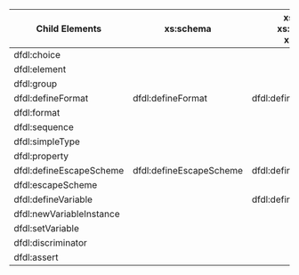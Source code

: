 | Child Elements           | xs:schema               | xs:schema<br>xs:annotation<br>xs:appinfo | xs:element<br>xs:annotation<br>xs:appInfo | xs:element ref<br>xs:annotation<br>xs:appinfo | xs:sequence<br>xs:annotation<br>xs:appinfo | xs:choice<br>xs:annotation<br>xs:appinfo | xs:group ref<br>xs:annotation<br>xs:appinfo | xs:simpleType<br>xs:annotation<br>xs:appinfo | dfdl:format     | dfdl:defineFormat | dfdl:<br>defineEscapeScheme |
| ------------------------ | ----------------------- | ---------------------------------------- | ----------------------------------------- | --------------------------------------------- | ------------------------------------------ | ---------------------------------------- | ------------------------------------------- | -------------------------------------------- | --------------- | ----------------- | --------------------------- |
| dfdl:choice              |                         |                                          |                                           |                                               |                                            | dfdl:choice                              |                                             |                                              |                 |                   |                             |
| dfdl:element             |                         |                                          | dfdl:element                              | dfdl:element                                  |                                            |                                          |                                             |                                              |                 |                   |                             |
| dfdl:group               |                         |                                          |                                           |                                               |                                            |                                          | dfdl:group                                  |                                              |                 |                   |                             |
| dfdl:defineFormat        | dfdl:defineFormat       | dfdl:defineFormat                        |                                           |                                               |                                            |                                          |                                             |                                              |                 |                   |                             |
| dfdl:format              |                         |                                          |                                           |                                               |                                            |                                          |                                             |                                              |                 | dfdl:format       |                             |
| dfdl:sequence            |                         |                                          |                                           |                                               | dfdl:sequence                              |                                          |                                             |                                              |                 |                   |                             |
| dfdl:simpleType          |                         |                                          |                                           |                                               |                                            |                                          |                                             | dfdl:simpleType                              |                 |                   |                             |
| dfdl:property            |                         |                                          |                                           |                                               |                                            |                                          |                                             |                                              | dfdl:simpleType |                   |                             |
| dfdl:defineEscapeScheme  | dfdl:defineEscapeScheme | dfdl:defineEscapeScheme                  |                                           |                                               |                                            |                                          |                                             |                                              |                 |                   |                             |
| dfdl:escapeScheme        |                         |                                          |                                           |                                               |                                            |                                          |                                             |                                              |                 |                   | dfdl:escapeScheme           |
| dfdl:defineVariable      |                         | dfdl:defineVariable                      |                                           |                                               |                                            |                                          |                                             |                                              |                 |                   |                             |
| dfdl:newVariableInstance |                         |                                          |                                           | dfdl:newVariableInstance                      | dfdl:newVariableInstance                   | dfdl:newVariableInstance                 |                                             |                                              |                 |                   |
| dfdl:setVariable         |                         |                                          | dfdl:setVariable                          | dfdl:setVariable                              |                                            | dfdl:setVariable                         | dfdl:setVariable                            | dfdl:setVariable                             |                 |                   |                             |
| dfdl:discriminator       |                         |                                          | dfdl:discriminator                        | dfdl:discriminator                            | dfdl:discriminator                         | dfdl:discriminator                       | dfdl:discriminator                          | dfdl:discriminator                           |                 |                   |                             |
| dfdl:assert              |                         |                                          | dfdl:assert                               | dfdl:assert                                   | dfdl:assert                                | dfdl:assert                              | dfdl:assert                                 | dfdl:assert                                  |                 |                   |                             |